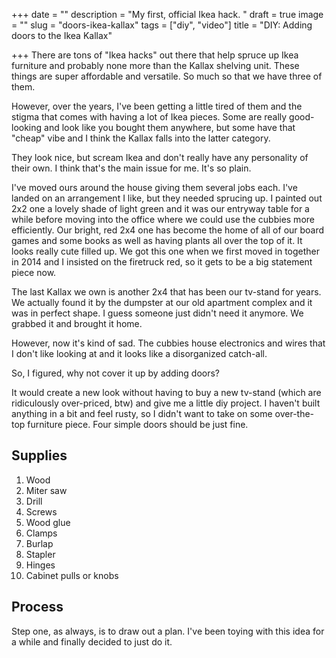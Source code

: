+++
date = ""
description = "My first, official Ikea hack. "
draft = true
image = ""
slug = "doors-ikea-kallax"
tags = ["diy", "video"]
title = "DIY: Adding doors to the Ikea Kallax"

+++
There are tons of "Ikea hacks" out there that help spruce up Ikea furniture and probably none more than the Kallax shelving unit. These things are super affordable and versatile. So much so that we have three of them.

However, over the years, I've been getting a little tired of them and the stigma that comes with having a lot of Ikea pieces. Some are really good-looking and look like you bought them anywhere, but some have that "cheap" vibe and I think the Kallax falls into the latter category.

They look nice, but scream Ikea and don't really have any personality of their own. I think that's the main issue for me. It's so plain.

I've moved ours around the house giving them several jobs each. I've landed on an arrangement I like, but they needed sprucing up. I painted out 2x2 one a lovely shade of light green and it was our entryway table for a while before moving into the office where we could use the cubbies more efficiently. Our bright, red 2x4 one has become the home of all of our board games and some books as well as having plants all over the top of it. It looks really cute filled up. We got this one when we first moved in together in 2014 and I insisted on the firetruck red, so it gets to be a big statement piece now.

The last Kallax we own is another 2x4 that has been our tv-stand for years. We actually found it by the dumpster at our old apartment complex and it was in perfect shape. I guess someone just didn't need it anymore. We grabbed it and brought it home.

However, now it's kind of sad. The cubbies house electronics and wires that I don't like looking at and it looks like a disorganized catch-all.

So, I figured, why not cover it up by adding doors?

It would create a new look without having to buy a new tv-stand (which are ridiculously over-priced, btw) and give me a little diy project. I haven't built anything in a bit and feel rusty, so I didn't want to take on some over-the-top furniture piece. Four simple doors should be just fine.

## Supplies

 1. Wood
 2. Miter saw
 3. Drill
 4. Screws
 5. Wood glue
 6. Clamps
 7. Burlap
 8. Stapler
 9. Hinges
10. Cabinet pulls or knobs

## Process

Step one, as always, is to draw out a plan. I've been toying with this idea for a while and finally decided to just do it.